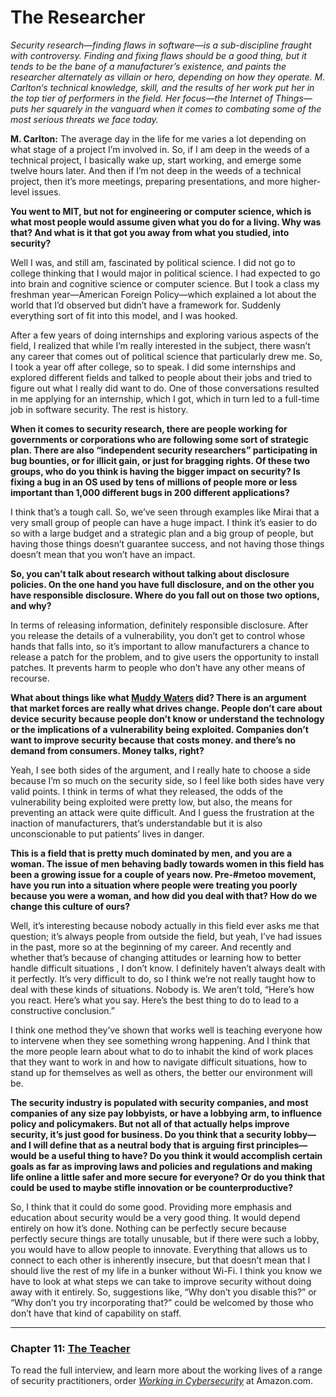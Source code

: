 # The Researcher

*Security research—finding flaws in software—is a sub-discipline fraught with controversy. Finding and fixing flaws should be a good thing, but it tends to be the bane of a manufacturer’s existence, and paints the researcher alternately as villain or hero, depending on how they operate. M. Carlton‘s technical knowledge, skill, and the results of her work put her in the top tier of performers in the field. Her focus—the Internet of Things—puts her squarely in the vanguard when it comes to combating some of the most serious threats we face today.*

**M. Carlton:** The average day in the life for me varies a lot depending on what stage of a project I’m involved in. So, if I am deep in the weeds of a technical project, I basically wake up, start working, and emerge some twelve hours later. And then if I’m not deep in the weeds of a technical project, then it’s more meetings, preparing presentations, and more higher-level issues. 

**You went to MIT, but not for engineering or computer science, which is what most people would assume given what you do for a living. Why was that? And what is it that got you away from what you studied, into security?**

Well I was, and still am, fascinated by political science. I did not go to college thinking that I would major in political science. I had expected to go into brain and cognitive science or computer science. But I took a class my freshman year—American Foreign Policy—which explained a lot about the world that I’d observed but didn’t have a framework for. Suddenly everything sort of fit into this model, and I was hooked. 

After a few years of doing internships and exploring various aspects of the field, I realized that while I’m really interested in the subject, there wasn’t any career that comes out of political science that particularly drew me. So, I took a year off after college, so to speak. I did some internships and explored different fields and talked to people about their jobs and tried to figure out what I really did want to do. One of those conversations resulted in me applying for an internship, which I got, which in turn led to a full-time job in software security. The rest is history. 

**When it comes to security research, there are people working for governments or corporations who are following some sort of strategic plan. There are also “independent security researchers” participating in bug bounties, or for illicit gain, or just for bragging rights. Of these two groups, who do you think is having the bigger impact on security? Is fixing a bug in an OS used by tens of millions of people more or less important than 1,000 different bugs in 200 different applications?**

I think that’s a tough call. So, we’ve seen through examples like Mirai  that a very small group of people can have a huge impact. I think it’s easier to do so with a large budget and a strategic plan and a big group of people, but having those things doesn’t guarantee success, and not having those things doesn’t mean that you won’t have an impact. 

**So, you can’t talk about research without talking about disclosure policies. On the one hand you have full disclosure, and on the other you have responsible disclosure. Where do you fall out on those two options, and why?** 

In terms of releasing information, definitely responsible disclosure. After you release the details of a vulnerability, you don’t get to control whose hands that falls into, so it’s important to allow manufacturers a chance to release a patch for the problem, and to give users the opportunity to install patches. It prevents harm to people who don’t have any other means of recourse. 

**What about things like what [Muddy Waters](https://threatpost.com/researchers-medsec-muddy-waters-set-bad-precedent-with-st-jude-medical-short/120266/) did?  There is an argument that market forces are really what drives change. People don’t care about device security because people don’t know or understand the technology or the implications of a vulnerability being exploited. Companies don’t want to improve security because that costs money. and there’s no demand from consumers. Money talks, right?**

Yeah, I see both sides of the argument, and I really hate to choose a side because I’m so much on the security side, so I feel like both sides have very valid points. I think in terms of what they released, the odds of the vulnerability being exploited were pretty low, but also, the means for preventing an attack were quite difficult. And I guess the frustration at the inaction of manufacturers, that’s understandable but it is also unconscionable to put patients’ lives in danger. 

**This is a field that is pretty much dominated by men, and you are a woman. The issue of men behaving badly towards women in this field has been a growing issue for a couple of years now. Pre-#metoo movement,  have you run into a situation where people were treating you poorly because you were a woman, and how did you deal with that? How do we change this culture of ours?**

Well, it’s interesting because nobody actually in this field ever asks me that question; it’s always people from outside the field, but yeah, I’ve had issues in the past, more so at the beginning of my career. And recently and whether that’s because of changing attitudes or learning how to better handle difficult situations , I don’t know. I definitely haven’t always dealt with it perfectly. It’s very difficult to do, so I think we’re not really taught how to deal with these kinds of situations. Nobody is. We aren’t told, “Here’s how you react. Here’s what you say. Here’s the best thing to do to lead to a constructive conclusion.”

I think one method they’ve shown that works well is teaching everyone how to intervene when they see something wrong happening. And I think that the more people learn about what to do to inhabit the kind of work places that they want to work in and how to navigate difficult situations, how to stand up for themselves as well as others, the better our environment will be. 

**The security industry is populated with security companies, and most companies of any size pay lobbyists, or have a lobbying arm, to influence policy and policymakers. But not all of that actually helps improve security, it’s just good for business. Do you think that a security lobby—and I will define that as a neutral body that is arguing first principles—would be a useful thing to have? Do you think it would accomplish certain goals as far as improving laws and policies and regulations and making life online a little safer and more secure for everyone? Or do you think that could be used to maybe stifle innovation or be counterproductive?** 

So, I think that it could do some good. Providing more emphasis and education about security would be a very good thing. It would depend entirely on how it’s done. Nothing can be perfectly secure because perfectly secure things are totally unusable, but if there were such a lobby, you would have to allow people to innovate. Everything that allows us to connect to each other is inherently insecure, but that doesn’t mean that I should live the rest of my life in a bunker without Wi-Fi. I think you know we have to look at what steps we can take to improve security without doing away with it entirely. So, suggestions like, “Why don’t you disable this?” or “Why don’t you try incorporating that?” could be welcomed by those who don’t have that kind of capability on staff. 

---

### Chapter 11: [The Teacher](/The_Teacher.md)

To read the full interview, and learn more about the working lives of a range of security practitioners, order *[Working in Cybersecurity](https://www.amazon.com/Working-Cybersecurity-C-suite-everywhere-between/dp/1725877759)* at Amazon.com.
